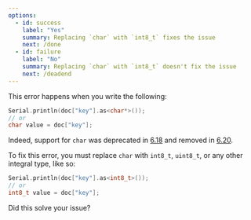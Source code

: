 ```yaml
---
options:
  - id: success
    label: "Yes"
    summary: Replacing `char` with `int8_t` fixes the issue
    next: /done
  - id: failure
    label: "No"
    summary: Replacing `char` with `int8_t` doesn't fix the issue
    next: /deadend
---
```


This error happens when you write the following:

```c++
Serial.println(doc["key"].as<char*>());
// or
char value = doc["key"];
```

Indeed, support for `char` was deprecated in [6.18](/news/2021/05/04/version-6-18-0/) and removed in [6.20](/news/2022/12/26/arduinojson-6-20-0/).

To fix this error, you must replace `char` with `int8_t`, `uint8_t`, or any other integral type, like so:

```c++
Serial.println(doc["key"].as<int8_t>());
// or
int8_t value = doc["key"];
```

Did this solve your issue?